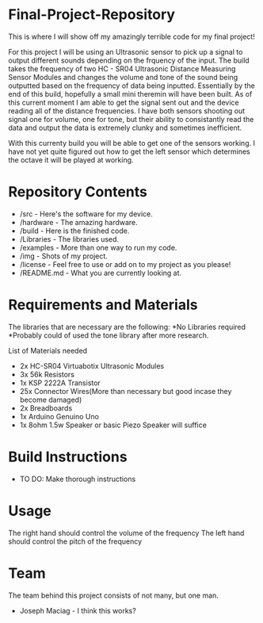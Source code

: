 # Final-Project-Repository
This is where I will show off my amazingly terrible code for my final project!

For this project I will be using an Ultrasonic sensor to pick up a signal to output different sounds depending on the frquency of the input. The build takes the frequency of two HC - SR04 Ultrasonic Distance Measuring Sensor Modules and changes the volume and tone of the sound being outputted based on the frequency of data being inputted. Essentially by the end of this build, hopefully a small mini theremin will have been built. As of this current moment I am able to get the signal sent out and the device reading all of the distance frequencies. I have both sensors shooting out signal one for volume, one for tone, but their ability to consistantly read the data and output the data is extremely clunky and sometimes inefficient. 

With this currenty build you will be able to get one of the sensors working. I have not yet quite figured out how to get the left sensor which determines the octave it will be played at working. 

# Repository Contents 

* /src - Here's the software for my device.
* /hardware - The amazing hardware.
* /build - Here is the finished code.
* /Libraries - The libraries used.
* /examples - More than one way to run my code.
* /img - Shots of my project.
* /license - Feel free to use or add on to my project as you please! 
* /README.md - What you are currently looking at.

# Requirements and Materials

The libraries that are necessary are the following:
*No Libraries required
*Probably could of used the tone library after more research.

List of Materials needed

* 2x HC-SR04 Virtuabotix Ultrasonic Modules
* 3x 56k Resistors
* 1x KSP 2222A Transistor
* 25x Connector Wires(More than necessary but good incase they become damaged)
* 2x Breadboards
* 1x Arduino Genuino Uno
* 1x 8ohm 1.5w Speaker or basic Piezo Speaker will suffice

# Build Instructions
* TO DO: Make thorough instructions

# Usage
The right hand should control the volume of the frequency
The left hand should control the pitch of the frequency

# Team
The team behind this project consists of not many, but one man.
* Joseph Maciag - I think this works?


